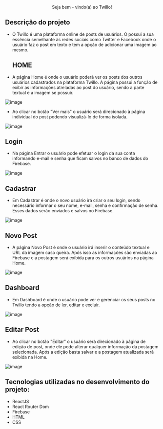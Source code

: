 <p align="center"> Seja bem - vindo(a) ao Twillo! </p>

## Descrição do projeto
* O Twillo é uma plataforma online de posts de usuários. O possui a sua essência semelhante às redes sociais como Twitter e Facebook onde o usuário faz o post em texto e tem a opção de adicionar uma imagem ao mesmo.

  ## HOME
* A página Home é onde o usuário poderá ver os posts dos outros usuários cadastrados na plataforma Twillo. A página possui a função de exibir as informações atreladas ao post do usuário, sendo a parte textual e a imagem se possuir.

![image](https://github.com/Ledelara/Twillo/assets/122060742/653ef6c3-7dd2-4fe9-b3f2-5afd5e9265f8)

* Ao clicar no botão "Ver mais" o usuário será direcionado à página individual do post podendo visualizá-lo de forma isolada.

![image](https://github.com/Ledelara/Twillo/assets/122060742/72625cd8-68a1-4be1-83b7-0b12118021a8)

## Login 

* Na página Entrar o usuário pode efetuar o login da sua conta informando e-mail e senha que ficam salvos no banco de dados do Firebase. 

![image](https://github.com/Ledelara/Twillo/assets/122060742/2a0a0a66-f590-44ce-b2ee-8b6212733c63)

## Cadastrar

* Em Cadastrar é onde o novo usuário irá criar o seu login, sendo necessário informar o seu nome, e-mail, senha e confirmação de senha. Esses dados serão enviados e salvos no Firebase.

![image](https://github.com/Ledelara/Twillo/assets/122060742/7165ed19-3d3f-4e4f-8140-64a547243b57)

## Novo Post

* A página Novo Post é onde o usuário irá inserir o conteúdo textual e URL da imagem caso queira. Após isso as informações são enviadas ao Firebase e a postagem será exibida para os outros usuários na página Home.

![image](https://github.com/Ledelara/Twillo/assets/122060742/fed5dbbd-95bd-4889-a326-dbe542242894)

## Dashboard

* Em Dashboard é onde o usuário pode ver e gerenciar os seus posts no Twillo tendo a opção de ler, editar e excluir.

![image](https://github.com/Ledelara/Twillo/assets/122060742/1d7a1e6c-560b-4230-aa5d-c72d99b1e89f)

## Editar Post

* Ao clicar no botão "Editar" o usuário será direcionado à página de edição de post, onde ele pode alterar qualquer informação da postagem selecionada. Após a edição basta salvar e a postagem atualizada será exibida na Home.

![image](https://github.com/Ledelara/Twillo/assets/122060742/e90c6ade-41db-4590-b251-66dd13fe5d89)

## Tecnologias utilizadas no desenvolvimento do projeto:

* ReactJS
* React Router Dom
* Firebase
* HTML
* CSS
  
